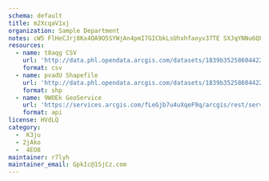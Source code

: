 ```yaml
---
schema: default
title: m2XcqaV1xj 
organization: Sample Department 
notes: cW5 FlHeCJrj8Kx4OA9O5SYWjAn4pmI7GICbkLsUhxhfaoyv37TE SXJqYNNu6QFqM1wlMikZBseHRfuKZGtTw3i221z6RD0voad 
resources:
  - name: t8aqg CSV
    url: 'http://data.phl.opendata.arcgis.com/datasets/1839b35258604422b0b520cbb668df0d_0.csv'
    format: csv
  - name: pvadU Shapefile
    url: 'http://data.phl.opendata.arcgis.com/datasets/1839b35258604422b0b520cbb668df0d_0.zip'
    format: shp
  - name: 9WOEk GeoService
    url: 'https://services.arcgis.com/fLeGjb7u4uXqeF9q/arcgis/rest/services/Air_Monitoring_Stations/FeatureServer/0/query'
    format: api
license: HVdLQ 
category:
  -  K3ju 
  - 2jAko 
  -  4EO8 
maintainer: r7lyh  
maintainer_email: GpkIc@1SjCz.com
---
```

